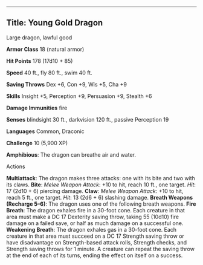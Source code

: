 -------------------------
Title: Young Gold Dragon
-------------------------


Large dragon, lawful good

**Armor Class** 18 (natural armor)

**Hit Points** 178 (17d10 + 85)

**Speed** 40 ft., fly 80 ft., swim 40 ft.

**Saving Throws** Dex +6, Con +9, Wis +5, Cha +9

**Skills** Insight +5, Perception +9, Persuasion +9, Stealth +6

**Damage Immunities** fire

**Senses** blindsight 30 ft., darkvision 120 ft., passive Perception 19

**Languages** Common, Draconic

**Challenge** 10 (5,900 XP)


**Amphibious**: The dragon can breathe air and water.


Actions

**Multiattack**: The dragon makes three attacks: one with its bite
    and two with its claws.
**Bite**: *Melee Weapon Attack*: +10 to hit, reach 10 ft.,
    one target. *Hit*: 17 (2d10 + 6) piercing damage.
**Claw**: *Melee Weapon Attack*: +10 to hit, reach 5 ft.,
    one target. *Hit*: 13 (2d6 + 6) slashing damage.
**Breath Weapons (Recharge 5–6)**: The dragon uses one of the
    following breath weapons.
**Fire Breath**: The dragon exhales fire in a 30-foot cone. Each
    creature in that area must make a DC 17 Dexterity saving throw,
    taking 55 (10d10) fire damage on a failed save, or half as much
    damage on a successful one.
**Weakening Breath**: The dragon exhales gas in a 30-foot cone. Each
    creature in that area must succeed on a DC 17 Strength saving throw
    or have disadvantage on Strength-based attack rolls, Strength
    checks, and Strength saving throws for 1 minute. A creature can
    repeat the saving throw at the end of each of its turns, ending the
    effect on itself on a success.

